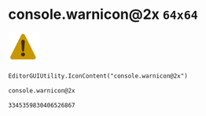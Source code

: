 # console.warnicon@2x `64x64`
<img src="/img/console.warnicon@2x.png" width=64 height=64>

``` CSharp
EditorGUIUtility.IconContent("console.warnicon@2x")
```
```
console.warnicon@2x
```
```
3345359830406526867
```
